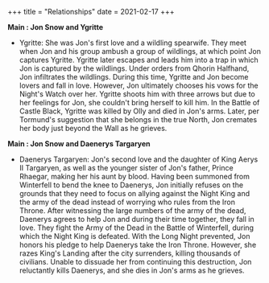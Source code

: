 +++
title = "Relationships"
date = 2021-02-17
+++

**Main : Jon Snow and Ygritte**

- Ygritte: She was Jon's first love and a wildling spearwife. They meet when Jon and his group ambush a group of wildlings, at which point Jon captures Ygritte. Ygritte later escapes and leads him into a trap in which Jon is captured by the wildlings. Under orders from Qhorin Halfhand, Jon infiltrates the wildlings. During this time, Ygritte and Jon become lovers and fall in love. However, Jon ultimately chooses his vows for the Night's Watch over her. Ygritte shoots him with three arrows but due to her feelings for Jon, she couldn't bring herself to kill him. In the Battle of Castle Black, Ygritte was killed by Olly and died in Jon's arms. Later, per Tormund's suggestion that she belongs in the true North, Jon cremates her body just beyond the Wall as he grieves.

**Main : Jon Snow and Daenerys Targaryen**

- Daenerys Targaryen: Jon's second love and the daughter of King Aerys II Targaryen, as well as the younger sister of Jon's father, Prince Rhaegar, making her his aunt by blood. Having been summoned from Winterfell to bend the knee to Daenerys, Jon initially refuses on the grounds that they need to focus on allying against the Night King and the army of the dead instead of worrying who rules from the Iron Throne. After witnessing the large numbers of the army of the dead, Daenerys agrees to help Jon and during their time together, they fall in love. They fight the Army of the Dead in the Battle of Winterfell, during which the Night King is defeated. With the Long Night prevented, Jon honors his pledge to help Daenerys take the Iron Throne. However, she razes King's Landing after the city surrenders, killing thousands of civilians. Unable to dissuade her from continuing this destruction, Jon reluctantly kills Daenerys, and she dies in Jon's arms as he grieves.